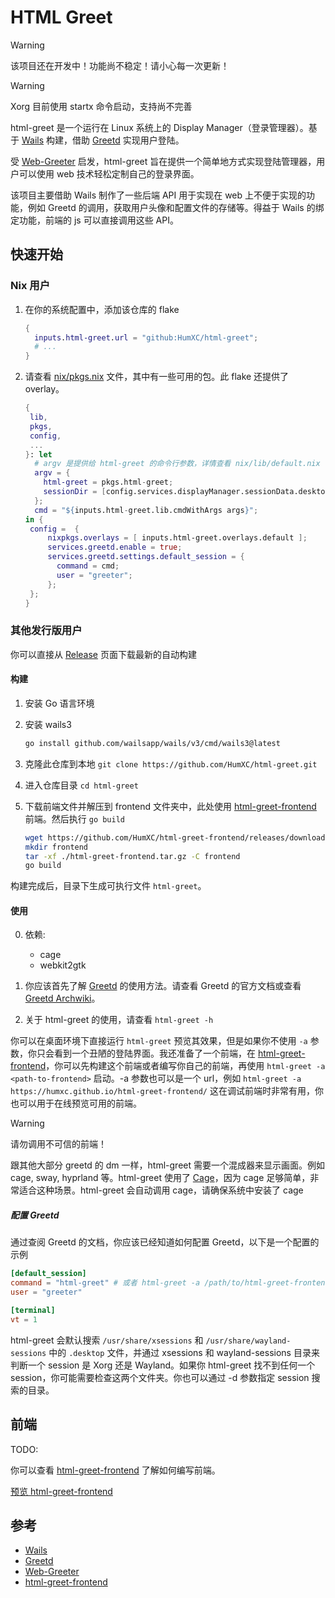 # HTML Greet

> [!WARNING]
> 该项目还在开发中！功能尚不稳定！请小心每一次更新！

> [!WARNING]
> Xorg 目前使用 startx 命令启动，支持尚不完善

html-greet 是一个运行在 Linux 系统上的 Display Manager（登录管理器）。基于 [Wails](https://github.com/wailsapp/wails) 构建，借助 [Greetd](https://sr.ht/~kennylevinsen/greetd/) 实现用户登陆。

受 [Web-Greeter](https://github.com/JezerM/web-greeter) 启发，html-greet 旨在提供一个简单地方式实现登陆管理器，用户可以使用 web 技术轻松定制自己的登录界面。

该项目主要借助 Wails 制作了一些后端 API 用于实现在 web 上不便于实现的功能，例如 Greetd 的调用，获取用户头像和配置文件的存储等。得益于 Wails 的绑定功能，前端的 js 可以直接调用这些 API。

## 快速开始

### Nix 用户

1. 在你的系统配置中，添加该仓库的 flake

    ```nix
    {
      inputs.html-greet.url = "github:HumXC/html-greet";
      # ...
    }
    ```

2. 请查看 [nix/pkgs.nix](https://github.com/HumXC/html-greet/blob/main/nix/pkgs.nix) 文件，其中有一些可用的包。此 flake 还提供了 overlay。

    ```nix
    {
     lib,
     pkgs,
     config,
     ...
    }: let
      # argv 是提供给 html-greet 的命令行参数，详情查看 nix/lib/default.nix
      argv = {
        html-greet = pkgs.html-greet;
        sessionDir = [config.services.displayManager.sessionData.desktops.out];
      };
      cmd = "${inputs.html-greet.lib.cmdWithArgs args}";
    in {
     config =  {
         nixpkgs.overlays = [ inputs.html-greet.overlays.default ];
         services.greetd.enable = true;
         services.greetd.settings.default_session = {
           command = cmd;
           user = "greeter";
         };
     };
    }
    ```

### 其他发行版用户

你可以直接从 [Release](https://github.com/HumXC/html-greet/releases/tag/latest) 页面下载最新的自动构建

#### 构建

1. 安装 Go 语言环境
2. 安装 wails3

    ```bash
    go install github.com/wailsapp/wails/v3/cmd/wails3@latest
    ```

3. 克隆此仓库到本地
   `git clone https://github.com/HumXC/html-greet.git`
4. 进入仓库目录
   `cd html-greet`
5. 下载前端文件并解压到 frontend 文件夹中，此处使用 [html-greet-frontend](https://github.com/HumXC/html-greet-frontend) 前端。然后执行 `go build`

    ```bash
    wget https://github.com/HumXC/html-greet-frontend/releases/download/latest/   html-greet-frontend.tar.gz
    mkdir frontend
    tar -xf ./html-greet-frontend.tar.gz -C frontend
    go build
    ```

构建完成后，目录下生成可执行文件 `html-greet`。

#### 使用

0. 依赖:

    - cage
    - webkit2gtk

1. 你应该首先了解 [Greetd](https://sr.ht/~kennylevinsen/greetd/) 的使用方法。请查看 Greetd 的官方文档或查看 [Greetd Archwiki](https://wiki.archlinux.org/title/Greetd)。
2. 关于 html-greet 的使用，请查看 `html-greet -h`

你可以在桌面环境下直接运行 `html-greet` 预览其效果，但是如果你不使用 `-a` 参数，你只会看到一个丑陋的登陆界面。我还准备了一个前端，在 [html-greet-frontend](https://github.com/HumXC/html-greet-frontend)，你可以先构建这个前端或者编写你自己的前端，再使用 `html-greet -a <path-to-frontend>` 启动。-a 参数也可以是一个 url，例如 `html-greet -a https://humxc.github.io/html-greet-frontend/` 这在调试前端时非常有用，你也可以用于在线预览可用的前端。

> [!WARNING]
> 请勿调用不可信的前端！

跟其他大部分 greetd 的 dm 一样，html-greet 需要一个混成器来显示画面。例如 cage, sway, hyprland 等。html-greet 使用了 [Cage](https://github.com/cage-kiosk/cage)，因为 cage 足够简单，非常适合这种场景。html-greet 会自动调用 cage，请确保系统中安装了 cage

##### 配置 Greetd

通过查阅 Greetd 的文档，你应该已经知道如何配置 Greetd，以下是一个配置的示例

```toml
[default_session]
command = "html-greet" # 或者 html-greet -a /path/to/html-greet-frontend
user = "greeter"

[terminal]
vt = 1
```

html-greet 会默认搜索 `/usr/share/xsessions` 和 `/usr/share/wayland-sessions` 中的 `.desktop` 文件，并通过 xsessions 和 wayland-sessions 目录来判断一个 session 是 Xorg 还是 Wayland。如果你 html-greet 找不到任何一个 session，你可能需要检查这两个文件夹。你也可以通过 -d 参数指定 session 搜索的目录。

## 前端

TODO:

你可以查看 [html-greet-frontend](https://github.com/HumXC/html-greet-frontend/blob/main/src/components/LoginScreen.vue#L162) 了解如何编写前端。

[预览 html-greet-frontend](https://humxc.github.io/html-greet-frontend/)

## 参考

-   [Wails](https://github.com/wailsapp/wails)
-   [Greetd](https://sr.ht/~kennylevinsen/greetd/)
-   [Web-Greeter](https://github.com/JezerM/web-greeter)
-   [html-greet-frontend](https://github.com/HumXC/html-greet-frontend)
